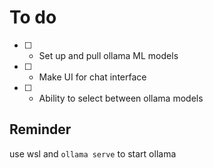 # To do 

- [ ] - Set up and pull ollama ML models 
- [ ] - Make UI for chat interface 
- [ ] - Ability to select between ollama models

## Reminder
use wsl and ```ollama serve``` to start ollama 